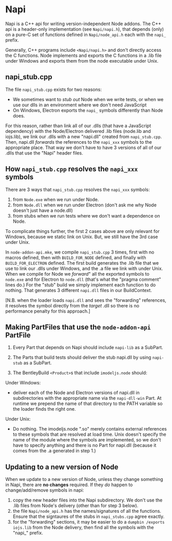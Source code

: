 # Napi

Napi is a C++ api for writing version-independent Node addons. The C++ api is a header-only implementation (see `Napi/napi.h`), that depends (only) on a pure-C set of functions defined in `Napi/node_api.h` each with the `napi_` prefix.

Generally, C++ programs include `<Napi/napi.h>` and don't directly access the C functions. Node implements and exports the C functions in a .lib file under Windows and exports them from the node executable under Unix.

## napi_stub.cpp

The file `napi_stub.cpp` exists for two reasons:

- We sometimes want to *stub out* Node when we write tests, or when we use our dlls in an environment where we don't need JavaScript
- On Windows, Electron exports the `napi_` symbols differently than Node does.

For this reason, rather than link all of our .dlls (that have a JavaScript dependency) with the Node/Electron delivered .lib files (node.lib and iojs.lib), we link our .dlls with a new "napi.dll" created from `napi_stub.cpp`. Then, napi.dll *forwards* the references to the `napi_xxx` symbols to the appropriate place. That way we don't have to have 3 versions of all of our .dlls that use the "Napi" header files.

## How `napi_stub.cpp` resolves the `napi_xxx` symbols

There are 3 ways that `napi_stub.cpp` resolves the `napi_xxx` symbols:

1. from `Node.exe` when we run under Node.
2. from `Node.dll` when we run under Electron (don't ask me why Node doesn't just have a node.dll)
3. from stubs when we run tests where we don't want a dependence on Node.

To complicate things further, the first 2 cases above are only relevant for Windows, because we static link on Unix. But, we still have the 3rd case under Unix.

In `node-addon-api.mke`, we compile `napi_stub.cpp` 3 times, first with no macros defined, then with `BUILD_FOR_NODE` defined, and finally with `BUILD_FOR_ELECTRON` defined. The first build generates the .lib file that we use to link our .dlls under Windows, and the .a file we link with under Unix. When we compile for Node we *forward*" all the exported symbols to `node.exe` and for Electron to `node.dll` (that's what the "pragma comment" lines do.) For the "stub" build we simply implement each function to do nothing. That generates 3 different `napi.dll` files in our BuildContext.

[N.B. when the loader loads `napi.dll` and sees the "forwarding" references, it resolves the symbol directly from the *target* .dll so there is no performance penalty for this approach.]

## Making PartFiles that use the `node-addon-api` PartFile

1. Every Part that depends on Napi should include `napi-lib` as a SubPart.

2. The Parts that build tests should deliver the stub napi.dll by using `napi-stub` as a SubPart.

3. The BentleyBuild `<Product>`s that include `imodeljs.node` should:

Under Windows:

- deliver each of the Node and Electron versions of napi.dll in subdirectories with the appropriate name via the `napi-dll-win` Part. At runtime we prepend the name of that directory to the PATH variable so the loader finds the right one.

Under Unix:

- Do nothing. The imodeljs.node ".so" merely contains external references to these symbols that are resolved at load time. Unix doesn't specify the name of the module where the symbols are implemented, so we don't have to specify anything and there is no Part for napi.dll (because it comes from the .a generated in step 1.)

## Updating to a new version of Node

When we update to a new version of Node, unless they change something in Napi, there are **no changes** required. If they *do* happen to change/add/remove symbols in napi:

 1. copy the new header files into the Napi subdirectory. We don't use the .lib files from Node's delivery (other than for step 3 below).
 2. the file `Napi/node_api.h` has the names/signatures of all the functions. Ensure that the signtaures of the stubs in `napi_stubs.cpp` agree exactly.
 3. for the "forwarding" sections, it may be easier to do a `dumpbin /exports iojs.lib` from the Node delivery, then find all the symbols with the "napi_" prefix.
